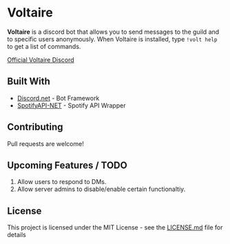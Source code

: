 # Voltaire

**Voltaire** is a discord bot that allows you to send messages to the guild and to specific users anonymously. When Voltaire is installed, type `!volt help` to get a list of commands.

[Official Voltaire Discord](https://discord.gg/xyzMyJH)

## Built With

* [Discord.net](https://github.com/RogueException/Discord.Net) - Bot Framework
* [SpotifyAPI-NET](https://github.com/JohnnyCrazy/SpotifyAPI-NET) - Spotify API Wrapper

## Contributing

Pull requests are welcome!

## Upcoming Features / TODO
1. Allow users to respond to DMs.
2. Allow server admins to disable/enable certain functionaltiy.

## License

This project is licensed under the MIT License - see the [LICENSE.md](LICENSE.md) file for details
